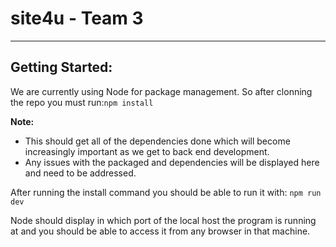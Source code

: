 # site4u - Team 3
---

## Getting Started:
We are currently using Node for package management. 
So after clonning the repo you must run:`npm install`

**Note:**
  - This should get all of the dependencies done which will become increasingly important as we get to back end development.
  - Any issues with the packaged and dependencies will be displayed here and need to be addressed.

After running the install command you should be able to run it with: `npm run dev` 

Node should display in which port of the local host the program is running at and you should be able to access it from any browser in that machine.
